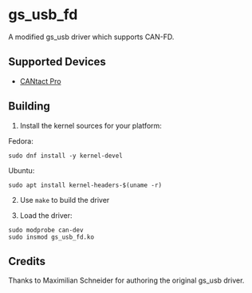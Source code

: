 # gs_usb_fd

A modified gs_usb driver which supports CAN-FD.

## Supported Devices

- [CANtact Pro](https://cantact.io)

## Building

1. Install the kernel sources for your platform:

Fedora:

```
sudo dnf install -y kernel-devel
```

Ubuntu:

```
sudo apt install kernel-headers-$(uname -r)
```

2. Use `make` to build the driver

3. Load the driver:

```
sudo modprobe can-dev
sudo insmod gs_usb_fd.ko
```

## Credits

Thanks to Maximilian Schneider for authoring the original gs_usb driver.
